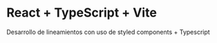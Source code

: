 # React + TypeScript + Vite

Desarrollo de lineamientos con uso de styled components + Typescript


